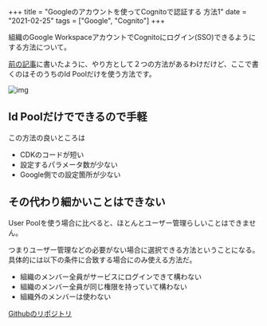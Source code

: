 +++
title = "Googleのアカウントを使ってCognitoで認証する 方法1"
date = "2021-02-25"
tags = ["Google", "Cognito"]
+++

組織のGoogle WorkspaceアカウントでCognitoにログイン(SSO)できるようにする方法について。

[前の記事](/aws/introducing-cognito-with-google-auth)に書いたように、やり方として２つの方法があるわけだけど、ここで書くのはそのうちのId Poolだけを使う方法です。

![img](/img/2021/03/cognitogooglesso1.png)

## Id Poolだけでできるので手軽

この方法の良いところは

* CDKのコードが短い
* 設定するパラメータ数が少ない
* Google側での設定箇所が少ない

## その代わり細かいことはできない

User Poolを使う場合に比べると、ほとんとユーザー管理らしいことはできません。

つまりユーザー管理などの必要がない場合に選択できる方法ということになる。
具体的には以下の条件に合致する場合にのみ使える方法だ。

* 組織のメンバー全員がサービスにログインできて構わない
* 組織のメンバー全員が同じ権限を持っていて構わない
* 組織外のメンバーは使わない

[Githubのリポジトリ](https://github.com/suzukiken/cdkidpool/)